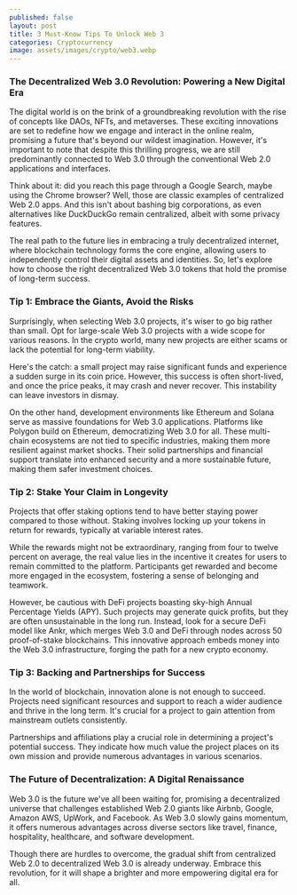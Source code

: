 ```yaml
---
published: false
layout: post
title: 3 Must-Know Tips To Unlock Web 3
categories: Cryptocurrency
image: assets/images/crypto/web3.webp
---
```

### The Decentralized Web 3.0 Revolution: Powering a New Digital Era
The digital world is on the brink of a groundbreaking revolution with the rise of concepts like DAOs, NFTs, and metaverses. These exciting innovations are set to redefine how we engage and interact in the online realm, promising a future that's beyond our wildest imagination. However, it's important to note that despite this thrilling progress, we are still predominantly connected to Web 3.0 through the conventional Web 2.0 applications and interfaces.

Think about it: did you reach this page through a Google Search, maybe using the Chrome browser? Well, those are classic examples of centralized Web 2.0 apps. And this isn't about bashing big corporations, as even alternatives like DuckDuckGo remain centralized, albeit with some privacy features.

The real path to the future lies in embracing a truly decentralized internet, where blockchain technology forms the core engine, allowing users to independently control their digital assets and identities.
So, let's explore how to choose the right decentralized Web 3.0 tokens that hold the promise of long-term success.

### Tip 1: Embrace the Giants, Avoid the Risks
Surprisingly, when selecting Web 3.0 projects, it's wiser to go big rather than small. Opt for large-scale Web 3.0 projects with a wide scope for various reasons. In the crypto world, many new projects are either scams or lack the potential for long-term viability.

Here's the catch: a small project may raise significant funds and experience a sudden surge in its coin price. However, this success is often short-lived, and once the price peaks, it may crash and never recover. This instability can leave investors in dismay.

On the other hand, development environments like Ethereum and Solana serve as massive foundations for Web 3.0 applications. Platforms like Polygon build on Ethereum, democratizing Web 3.0 for all. These multi-chain ecosystems are not tied to specific industries, making them more resilient against market shocks. Their solid partnerships and financial support translate into enhanced security and a more sustainable future, making them safer investment choices.

### Tip 2: Stake Your Claim in Longevity
Projects that offer staking options tend to have better staying power compared to those without. Staking involves locking up your tokens in return for rewards, typically at variable interest rates.

While the rewards might not be extraordinary, ranging from four to twelve percent on average, the real value lies in the incentive it creates for users to remain committed to the platform. Participants get rewarded and become more engaged in the ecosystem, fostering a sense of belonging and teamwork.

However, be cautious with DeFi projects boasting sky-high Annual Percentage Yields (APY). Such projects may generate quick profits, but they are often unsustainable in the long run. Instead, look for a secure DeFi model like Ankr, which merges Web 3.0 and DeFi through nodes across 50 proof-of-stake blockchains. This innovative approach embeds money into the Web 3.0 infrastructure, forging the path for a new crypto economy.

### Tip 3: Backing and Partnerships for Success
In the world of blockchain, innovation alone is not enough to succeed. Projects need significant resources and support to reach a wider audience and thrive in the long term. It's crucial for a project to gain attention from mainstream outlets consistently.

Partnerships and affiliations play a crucial role in determining a project's potential success. They indicate how much value the project places on its own mission and provide numerous advantages in various scenarios.

### The Future of Decentralization: A Digital Renaissance
Web 3.0 is the future we've all been waiting for, promising a decentralized universe that challenges established Web 2.0 giants like Airbnb, Google, Amazon AWS, UpWork, and Facebook. As Web 3.0 slowly gains momentum, it offers numerous advantages across diverse sectors like travel, finance, hospitality, healthcare, and software development.

Though there are hurdles to overcome, the gradual shift from centralized Web 2.0 to decentralized Web 3.0 is already underway. Embrace this revolution, for it will shape a brighter and more empowering digital era for all.

